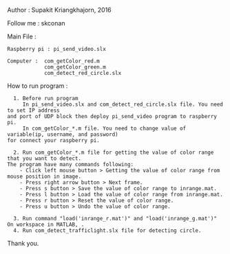 Author : Supakit Kriangkhajorn, 2016

Follow me : skconan   


Main File :
  
    Raspberry pi : pi_send_video.slx
  
    Computer :  com_getColor_red.m
                com_getColor_green.m
                com_detect_red_circle.slx
                
How to run program :
    
      1. Before run program
         In pi_send_video.slx and com_detect_red_circle.slx file. You need to set IP address 
    and port of UDP block then deploy pi_send_video program to raspberry pi.
         In com_getColor_*.m file. You need to change value of variable(ip, username, and password) 
    for connect your raspberry pi.
    
      2. Run com_getColor_*.m file for getting the value of color range that you want to detect. 
    The program have many commands following:
        - Click left mouse button > Getting the value of color range from mouse position in image.
        - Press right arrow button > Next frame.
        - Press s button > Save the value of color range to inrange.mat.
        - Press l button > Load the value of color range from inrange.mat.
        - Press r button > Reset the value of color range.
        - Press u button > Undo the value of color range.
    
      3. Run command "load('inrange_r.mat')" and "load('inrange_g.mat')" On workspace in MATLAB, .
      4. Run com_detect_trafficlight.slx file for detecting circle. 
  
Thank you.
